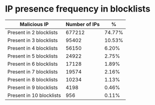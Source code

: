 # IP presence frequency in blocklists
| Malicious IP | Number of IPs | % |
|----|----|----|
| Present in 2 blocklists | 677212 | 74.77% |
| Present in 3 blocklists | 95402 | 10.53% |
| Present in 4 blocklists | 56150 | 6.20% |
| Present in 5 blocklists | 24922 | 2.75% |
| Present in 6 blocklists | 17128 | 1.89% |
| Present in 7 blocklists | 19574 | 2.16% |
| Present in 8 blocklists | 10234 | 1.13% |
| Present in 9 blocklists | 4198 | 0.46% |
| Present in 10 blocklists | 956 | 0.11% |

